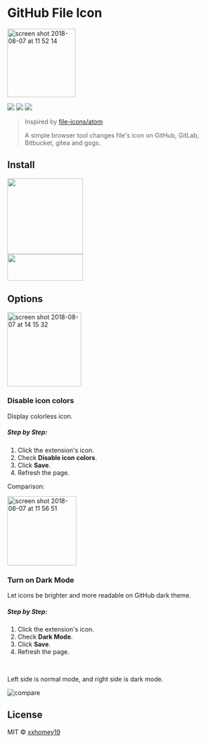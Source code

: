 # GitHub File Icon

<img width="155" alt="screen shot 2018-08-07 at 11 52 14" src="https://user-images.githubusercontent.com/12113222/43749677-67bc7a86-9a38-11e8-9ed2-f5f762caacd4.png">

<p>
<a target="_blank" href="https://travis-ci.org/xxhomey19/github-file-icon" title="Build Status"><img src="https://travis-ci.org/xxhomey19/github-file-icon.svg?branch=master"></a>
<a target="_blank" href="https://opensource.org/licenses/MIT" title="License: MIT"><img src="https://img.shields.io/badge/License-MIT-blue.svg"></a>
<a target="_blank" href="http://makeapullrequest.com" title="PRs Welcome"><img src="https://img.shields.io/badge/PRs-welcome-brightgreen.svg"></a>
</p>

> Inspired by [file-icons/atom](https://github.com/file-icons/atom)
>
> A simple browser tool changes file's icon on GitHub, GitLab, Bitbucket, gitea and gogs.

## Install

<a href="https://chrome.google.com/webstore/detail/github-file-icon/ficfmibkjjnpogdcfhfokmihanoldbfe">
  <img border="0" src="https://developer.chrome.com/webstore/images/ChromeWebStore_BadgeWBorder_v2_496x150.png" width="172">
</a>
<br/>
<a href="https://addons.mozilla.org/en-US/firefox/addon/github-file-icon/">
<img border="0" src="https://addons.cdn.mozilla.net/static/img/addons-buttons/AMO-button_1.png" width="172" height="60">
</a>

## Options

<img width="168" alt="screen shot 2018-08-07 at 14 15 32" src="https://user-images.githubusercontent.com/12113222/43754123-628937ca-9a4c-11e8-83ec-02c911ddb84e.png">

### Disable icon colors

Display colorless icon.

##### Step by Step:

1. Click the extension's icon.
2. Check **Disable icon colors**.
3. Click **Save**.
4. Refresh the page.

Comparison:

<img width="157" alt="screen shot 2018-08-07 at 11 56 51" src="https://user-images.githubusercontent.com/12113222/43754021-f9b40946-9a4b-11e8-8144-ab7cb5cbea8e.png">

### Turn on Dark Mode

Let icons be brighter and more readable on GitHub dark theme.

##### Step by Step:

1. Click the extension's icon.
2. Check **Dark Mode**.
3. Click **Save**.
4. Refresh the page.

<br />

Left side is normal mode, and right side is dark mode.

![compare](https://user-images.githubusercontent.com/454813/38455054-4a924cf4-3a40-11e8-86d6-29a030dfde49.jpg)

## License

MIT © [xxhomey19](https://github.com/xxhomey19)
